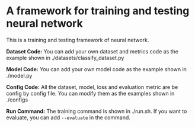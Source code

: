 # A framework for training and testing neural network
This is a training and testing framework of neural network. 

**Dataset Code:** You can add your own dataset and metrics code as the example shown in ./datasets/classify_dataset.py

**Model Code:** You can add your own model code as the example shown in ./model.py

**Config Code:** All the dataset, model, loss and evaluation metric are be config by config file. You can modify them as the examples shown in ./configs

**Run Command:** The training command is shown in ./run.sh. If you want to evaluate, you can add `--evaluate` in the command.
